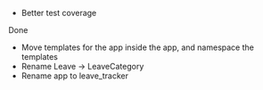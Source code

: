 * Better test coverage

Done

* Move templates for the app inside the app, and namespace the templates
* Rename Leave -> LeaveCategory
* Rename app to leave_tracker

